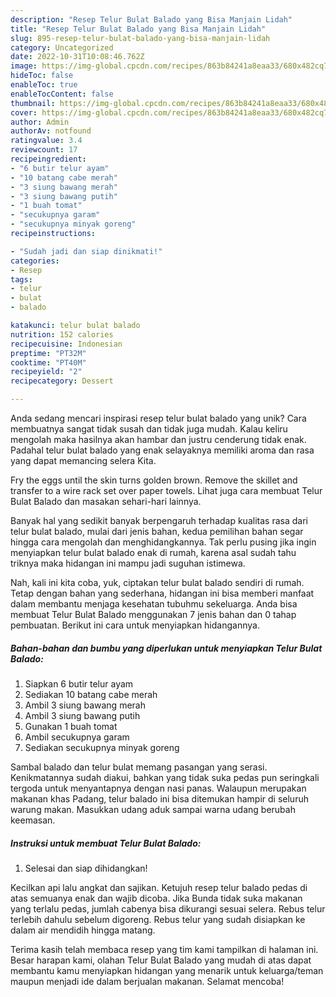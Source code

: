 ```yaml
---
description: "Resep Telur Bulat Balado yang Bisa Manjain Lidah"
title: "Resep Telur Bulat Balado yang Bisa Manjain Lidah"
slug: 895-resep-telur-bulat-balado-yang-bisa-manjain-lidah
category: Uncategorized
date: 2022-10-31T10:08:46.762Z
image: https://img-global.cpcdn.com/recipes/863b84241a8eaa33/680x482cq70/telur-bulat-balado-foto-resep-utama.jpg
hideToc: false
enableToc: true
enableTocContent: false
thumbnail: https://img-global.cpcdn.com/recipes/863b84241a8eaa33/680x482cq70/telur-bulat-balado-foto-resep-utama.jpg
cover: https://img-global.cpcdn.com/recipes/863b84241a8eaa33/680x482cq70/telur-bulat-balado-foto-resep-utama.jpg
author: Admin
authorAv: notfound
ratingvalue: 3.4
reviewcount: 17
recipeingredient:
- "6 butir telur ayam"
- "10 batang cabe merah"
- "3 siung bawang merah"
- "3 siung bawang putih"
- "1 buah tomat"
- "secukupnya garam"
- "secukupnya minyak goreng"
recipeinstructions:

- "Sudah jadi dan siap dinikmati!"
categories:
- Resep
tags:
- telur
- bulat
- balado

katakunci: telur bulat balado 
nutrition: 152 calories
recipecuisine: Indonesian
preptime: "PT32M"
cooktime: "PT40M"
recipeyield: "2"
recipecategory: Dessert

---
```





Anda sedang mencari inspirasi resep telur bulat balado yang unik? Cara membuatnya sangat tidak susah dan tidak juga mudah. Kalau keliru mengolah maka hasilnya akan hambar dan justru cenderung tidak enak. Padahal telur bulat balado yang enak selayaknya memiliki aroma dan rasa yang dapat memancing selera Kita.





Fry the eggs until the skin turns golden brown. Remove the skillet and transfer to a wire rack set over paper towels. Lihat juga cara membuat Telur Bulat Balado dan masakan sehari-hari lainnya.

Banyak hal yang sedikit banyak berpengaruh terhadap kualitas rasa dari telur bulat balado, mulai dari jenis bahan, kedua pemilihan bahan segar hingga cara mengolah dan menghidangkannya. Tak perlu pusing jika ingin menyiapkan telur bulat balado enak di rumah, karena asal sudah tahu triknya maka hidangan ini mampu jadi suguhan istimewa.






Nah, kali ini kita coba, yuk, ciptakan telur bulat balado sendiri di rumah. Tetap dengan bahan yang sederhana, hidangan ini bisa memberi manfaat dalam membantu menjaga kesehatan tubuhmu sekeluarga. Anda bisa membuat Telur Bulat Balado menggunakan 7 jenis bahan dan 0 tahap pembuatan. Berikut ini cara untuk menyiapkan hidangannya.

<!--inarticleads1-->

##### Bahan-bahan dan bumbu yang diperlukan untuk menyiapkan Telur Bulat Balado:

1. Siapkan 6 butir telur ayam
1. Sediakan 10 batang cabe merah
1. Ambil 3 siung bawang merah
1. Ambil 3 siung bawang putih
1. Gunakan 1 buah tomat
1. Ambil secukupnya garam
1. Sediakan secukupnya minyak goreng


Sambal balado dan telur bulat memang pasangan yang serasi. Kenikmatannya sudah diakui, bahkan yang tidak suka pedas pun seringkali tergoda untuk menyantapnya dengan nasi panas. Walaupun merupakan makanan khas Padang, telur balado ini bisa ditemukan hampir di seluruh warung makan. Masukkan udang aduk sampai warna udang berubah keemasan. 

<!--inarticleads2-->

##### Instruksi untuk membuat Telur Bulat Balado:


1. Selesai dan siap dihidangkan!

Kecilkan api lalu angkat dan sajikan. Ketujuh resep telur balado pedas di atas semuanya enak dan wajib dicoba. Jika Bunda tidak suka makanan yang terlalu pedas, jumlah cabenya bisa dikurangi sesuai selera. Rebus telur terlebih dahulu sebelum digoreng. Rebus telur yang sudah disiapkan ke dalam air mendidih hingga matang. 

Terima kasih telah membaca resep yang tim kami tampilkan di halaman ini. Besar harapan kami, olahan Telur Bulat Balado yang mudah di atas dapat membantu kamu menyiapkan hidangan yang menarik untuk keluarga/teman maupun menjadi ide dalam berjualan makanan. Selamat mencoba!
